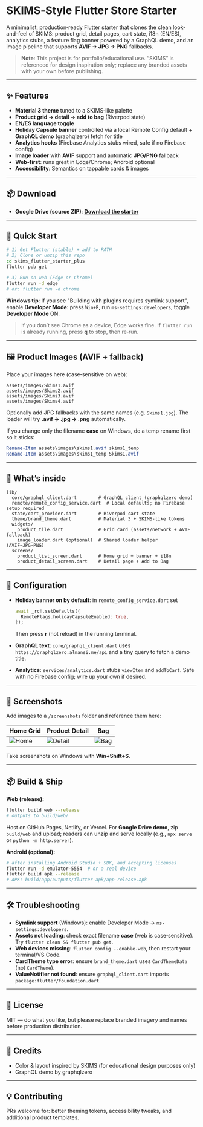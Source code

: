 # SKIMS‑Style Flutter Store Starter

A minimalist, production‑ready Flutter starter that clones the clean look-and-feel of SKIMS: product grid, detail pages, cart state, i18n (EN/ES), analytics stubs, a feature flag banner powered by a GraphQL demo, and an image pipeline that supports **AVIF → JPG → PNG** fallbacks.

> **Note**: This project is for portfolio/educational use. “SKIMS” is referenced for design inspiration only; replace any branded assets with your own before publishing.

---

## ✨ Features

* **Material 3 theme** tuned to a SKIMS‑like palette
* **Product grid → detail → add to bag** (Riverpod state)
* **EN/ES language toggle**
* **Holiday Capsule banner** controlled via a local Remote Config default + **GraphQL demo** (graphqlzero) fetch for title
* **Analytics hooks** (Firebase Analytics stubs wired, safe if no Firebase config)
* **Image loader** with **AVIF** support and automatic **JPG/PNG** fallback
* **Web-first**: runs great in Edge/Chrome; Android optional
* **Accessibility**: Semantics on tappable cards & images

---

## 📦 Download

* **Google Drive (source ZIP)**: **[Download the starter](https://drive.google.com/file/d/168haX2fO24BEK5ETX946sCmop3YCqlTc/view?usp=sharing)**

---

## 🚀 Quick Start

```bash
# 1) Get Flutter (stable) + add to PATH
# 2) Clone or unzip this repo
cd skims_flutter_starter_plus
flutter pub get

# 3) Run on web (Edge or Chrome)
flutter run -d edge
# or: flutter run -d chrome
```

**Windows tip**: If you see "Building with plugins requires symlink support", enable **Developer Mode**: press `Win+R`, run `ms-settings:developers`, toggle **Developer Mode** ON.

> If you don’t see Chrome as a device, Edge works fine. If `flutter run` is already running, press **q** to stop, then re‑run.

---

## 🖼️ Product Images (AVIF + fallback)

Place your images here (case‑sensitive on web):

```
assets/images/Skims1.avif
assets/images/Skims2.avif
assets/images/Skims3.avif
assets/images/Skims4.avif
```

Optionally add JPG fallbacks with the same names (e.g. `Skims1.jpg`). The loader will try **.avif → .jpg → .png** automatically.

If you change only the filename **case** on Windows, do a temp rename first so it sticks:

```powershell
Rename-Item assets\images\skims1.avif skims1_temp
Rename-Item assets\images\skims1_temp Skims1.avif
```

---

## 🧩 What’s inside

```
lib/
  core/graphql_client.dart        # GraphQL client (graphqlzero demo)
  remote/remote_config_service.dart  # Local defaults; no Firebase setup required
  state/cart_provider.dart        # Riverpod cart state
  theme/brand_theme.dart          # Material 3 + SKIMS‑like tokens
  widgets/
    product_tile.dart             # Grid card (assets/network + AVIF fallback)
    image_loader.dart (optional)  # Shared loader helper (AVIF→JPG→PNG)
  screens/
    product_list_screen.dart      # Home grid + banner + i18n
    product_detail_screen.dart    # Detail page + Add to Bag
```

---

## 🔧 Configuration

* **Holiday banner on by default**: in `remote_config_service.dart` set

  ```dart
  await _rc!.setDefaults({
    RemoteFlags.holidayCapsuleEnabled: true,
  });
  ```

  Then press **r** (hot reload) in the running terminal.
* **GraphQL text**: `core/graphql_client.dart` uses `https://graphqlzero.almansi.me/api` and a tiny query to fetch a demo title.
* **Analytics**: `services/analytics.dart` stubs `viewItem` and `addToCart`. Safe with no Firebase config; wire up your own if desired.

---

## 🧪 Screenshots

Add images to a `/screenshots` folder and reference them here:

| Home Grid                     | Product Detail                    | Bag                         |
| ----------------------------- | --------------------------------- | --------------------------- |
| ![Home](screenshots/home.png) | ![Detail](screenshots/detail.png) | ![Bag](screenshots/bag.png) |

Take screenshots on Windows with **Win+Shift+S**.

---

## 📦 Build & Ship

**Web (release):**

```bash
flutter build web --release
# outputs to build/web/
```

Host on GitHub Pages, Netlify, or Vercel. For **Google Drive demo**, zip `build/web` and upload; readers can unzip and serve locally (e.g., `npx serve` or `python -m http.server`).

**Android (optional):**

```bash
# after installing Android Studio + SDK, and accepting licenses
flutter run -d emulator-5554  # or a real device
flutter build apk --release
# APK: build/app/outputs/flutter-apk/app-release.apk
```

---

## 🛠️ Troubleshooting

* **Symlink support** (Windows): enable Developer Mode → `ms-settings:developers`.
* **Assets not loading**: check exact filename **case** (web is case‑sensitive). Try `flutter clean && flutter pub get`.
* **Web devices missing**: `flutter config --enable-web`, then restart your terminal/VS Code.
* **CardTheme type error**: ensure `brand_theme.dart` uses `CardThemeData` (not `CardTheme`).
* **ValueNotifier not found**: ensure `graphql_client.dart` imports `package:flutter/foundation.dart`.

---

## 📄 License

MIT — do what you like, but please replace branded imagery and names before production distribution.

---

## 🙌 Credits

* Color & layout inspired by SKIMS (for educational design purposes only)
* GraphQL demo by graphqlzero

---

## 💡 Contributing

PRs welcome for: better theming tokens, accessibility tweaks, and additional product templates.
